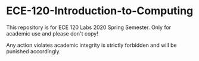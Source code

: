 # ECE-120-Introduction-to-Computing
This repository is for ECE 120 Labs 2020 Spring Semester. Only for academic use and please don't copy!

Any action violates academic integrity is strictly forbidden and will be punished accordingly.
